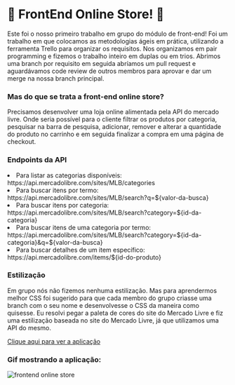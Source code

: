 # :convenience_store: FrontEnd Online Store! :convenience_store:

Este foi o nosso primeiro trabalho em grupo do módulo de front-end! Foi um trabalho em que colocamos as metodologias ágeis em prática, utilizando a ferramenta Trello para organizar os requisitos. 
Nos organizamos em pair programming e fizemos o trabalho inteiro em duplas ou em trios. Abrimos uma branch por requisito em seguida abríamos um pull request e aguardávamos code review de outros membros para aprovar e dar um merge na nossa branch principal. 

### Mas do que se trata a front-end online store? 
Precisamos desenvolver uma loja online alimentada pela API do mercado livre. Onde seria possível para o cliente filtrar os produtos por categoria, pesquisar na barra de pesquisa, adicionar, remover e alterar a quantidade do produto no carrinho e em seguida finalizar a compra em uma página de checkout. 

### Endpoints da API
<li>Para listar as categorias disponíveis: https://api.mercadolibre.com/sites/MLB/categories </li>
<li>Para buscar itens por termo: https://api.mercadolibre.com/sites/MLB/search?q=${valor-da-busca} </li>
<li>Para buscar itens por categoria: https://api.mercadolibre.com/sites/MLB/search?category=${id-da-categoria} </li>
<li>Para buscar itens de uma categoria por termo: https://api.mercadolibre.com/sites/MLB/search?category=${id-da-categoria}&q=${valor-da-busca}</li>
<li>Para buscar detalhes de um item específico: https://api.mercadolibre.com/items/${id-do-produto}

### Estilização 
Em grupo nós não fizemos nenhuma estilização. Mas para aprendermos melhor CSS foi sugerido para que cada membro do grupo criasse uma branch com o seu nome e desenvolvesse o CSS da maneira como quisesse. 
Eu resolvi pegar a paleta de cores do site do Mercado Livre e fiz uma estilização baseada no site do Mercado Livre, já que utilizamos uma API do mesmo. 

[Clique aqui para ver a aplicação](https://joanamds.github.io/projeto-frontend-online-store/)

### Gif mostrando a aplicação: 
![frontend online store](https://user-images.githubusercontent.com/106452876/208461110-1e187651-5870-42bb-aec0-b122644d19ae.gif)

<!-- Olá, Tryber!
Esse é apenas um arquivo inicial para o README do seu projeto no qual você pode customizar e reutilizar todas as vezes que for executar o trybe-publisher.

Para deixá-lo com a sua cara, basta alterar o seguinte arquivo da sua máquina: ~/.student-repo-publisher/custom/_NEW_README.md

É essencial que você preencha esse documento por conta própria, ok?
Não deixe de usar nossas dicas de escrita de README de projetos, e deixe sua criatividade brilhar!
:warning: IMPORTANTE: você precisa deixar nítido:
- quais arquivos/pastas foram desenvolvidos por você; 
- quais arquivos/pastas foram desenvolvidos por outra pessoa estudante;
- quais arquivos/pastas foram desenvolvidos pela Trybe.
-->
